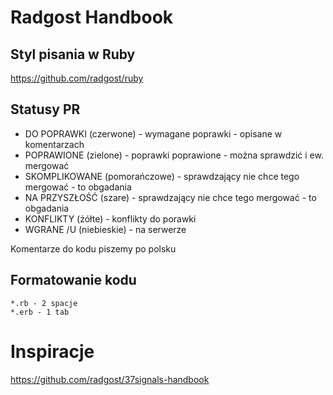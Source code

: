 # Radgost Handbook

## Styl pisania w Ruby
https://github.com/radgost/ruby

## Statusy PR

* DO POPRAWKI (czerwone) - wymagane poprawki - opisane w komentarzach
* POPRAWIONE (zielone) - poprawki poprawione - można sprawdzić i ew. mergować
* SKOMPLIKOWANE (pomorańczowe) - sprawdzający nie chce tego mergować - to obgadania
* NA PRZYSZŁOŚĆ (szare) - sprawdzający nie chce tego mergować - to obgadania
* KONFLIKTY (żółte) - konflikty do porawki
* WGRANE /U (niebieskie) - na serwerze

Komentarze do kodu piszemy po polsku 

## Formatowanie kodu 

```
*.rb - 2 spacje
*.erb - 1 tab 
```

# Inspiracje
https://github.com/radgost/37signals-handbook
